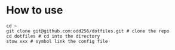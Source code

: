 # How to use

```shell
cd ~
git clone git@github.com:odd256/dotfiles.git # clone the repo
cd dotfiles # cd into the directory
stow xxx # symbol link the config file
```
